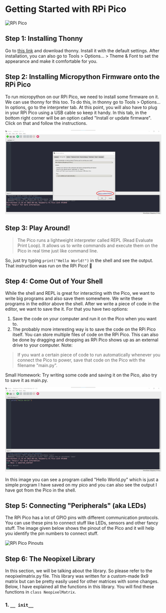 # Getting Started with RPi Pico
![RPi Pico](https://pbs.twimg.com/media/EvsYoiOVIAQ0hfh?format=jpg&name=large)

## Step 1: Installing Thonny
Go to [this link](https://thonny.org/) and download thonny. Install it with the default settings. After installation, you can also go to Tools > Options... > Theme & Font to set the appearance and make it comfortable for you.

## Step 2: Installing Micropython Firmware onto the RPi Pico
To run micropython on our RPi Pico, we need to install some firmware on it. We can use thonny for this too. To do this, in thonny go to Tools > Options... In options, go to the interpreter tab. At this point, you will also have to plug in your RPi Pico using a USB cable so keep it handy. In this tab, in the bottom right corner will be an option called "Install or update firmware". Click on that and follow the instructions. 

![Firmware Installation](https://github.com/isildur7/neopixel-matrix-on-RPi-Pico/blob/main/Screenshot%202021-07-11%20225353.jpg?raw=true)

## Step 3: Play Around!
> The Pico runs a lightweight interpreter called REPL (Read Evaluate Print Loop). It allows us to write commands and execute them on the Pico in real time just like command line.

So, just try typing ```print("Hello World!")``` in the shell and see the output. That instruction was run on the RPi Pico! :partying_face:

## Step 4: Come Out of Your Shell
While the shell and REPL is great for interacting with the Pico, we want to write big programs and also save them somewhere. We write these programs in the editor above the shell. After we write a piece of code in the editor, we want to save the it. For that you have two options:
1. Save the code on your computer and run it on the Pico when you want to. 
2. The probably more interesting way is to save the code on the RPi Pico itself. You can store multiple files of code on the RPi Pico. This can also be done by dragging and dropping as RPi Pico shows up as an external drive to your computer.
Note:
> If you want a certain piece of code to run automatically whenever you connect the Pico to power, save that code on the Pico with the filename "main.py".

Small Homework: Try writing some code and saving it on the Pico, also try to save it as main.py.

![Code Example](https://github.com/isildur7/neopixel-matrix-on-RPi-Pico/blob/main/Screenshot%202021-07-11%20225544.jpg?raw=true)

In this image you can see a program called "Hello World.py" which is just a simple program I have saved on my pico and you can also see the output I have got from the Pico in the shell.

## Step 5: Connecting "Peripherals" (aka LEDs)
The RPi Pico has a lot of GPIO pins with different communication protocols. You can use these pins to connect stuff like LEDs, sensors and other fancy stuff. The image given below shows the pinout of the Pico and it will help you identify the pin numbers to connect stuff.

![RPi Pico Pinouts](https://cdn-shop.adafruit.com/1200x900/4883-06.png)

## Step 6: The Neopixel Library
In this section, we will be talking about the library. So please refer to the neopixelmatrix.py file. This library was written for a custom-made 9x9 matrix but can be pretty easily used for other matrices with some changes. Below, I have explained all the functions in this library. You will find these functions in ```class NeopixelMatrix```.
### 1. ```__ init__```

